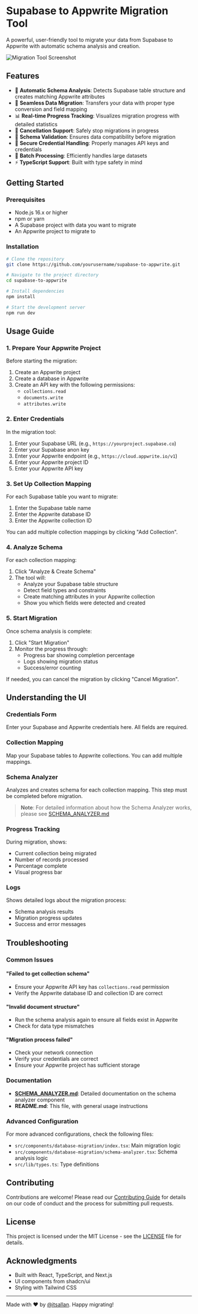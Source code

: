# Supabase to Appwrite Migration Tool

A powerful, user-friendly tool to migrate your data from Supabase to Appwrite with automatic schema analysis and creation.

![Migration Tool Screenshot](./public/screenshot.png)

## Features

- 🚀 **Automatic Schema Analysis**: Detects Supabase table structure and creates matching Appwrite attributes
- 🔄 **Seamless Data Migration**: Transfers your data with proper type conversion and field mapping
- 📊 **Real-time Progress Tracking**: Visualizes migration progress with detailed statistics
- 🛑 **Cancellation Support**: Safely stop migrations in progress
- 🧪 **Schema Validation**: Ensures data compatibility before migration
- 🔐 **Secure Credential Handling**: Properly manages API keys and credentials
- 🎯 **Batch Processing**: Efficiently handles large datasets
- ⚡ **TypeScript Support**: Built with type safety in mind

## Getting Started

### Prerequisites

- Node.js 16.x or higher
- npm or yarn
- A Supabase project with data you want to migrate
- An Appwrite project to migrate to

### Installation

```bash
# Clone the repository
git clone https://github.com/yourusername/supabase-to-appwrite.git

# Navigate to the project directory
cd supabase-to-appwrite

# Install dependencies
npm install

# Start the development server
npm run dev
```

## Usage Guide

### 1. Prepare Your Appwrite Project

Before starting the migration:

1. Create an Appwrite project
2. Create a database in Appwrite
3. Create an API key with the following permissions:
   - `collections.read`
   - `documents.write`
   - `attributes.write`

### 2. Enter Credentials

In the migration tool:

1. Enter your Supabase URL (e.g., `https://yourproject.supabase.co`)
2. Enter your Supabase anon key
3. Enter your Appwrite endpoint (e.g., `https://cloud.appwrite.io/v1`)
4. Enter your Appwrite project ID
5. Enter your Appwrite API key

### 3. Set Up Collection Mapping

For each Supabase table you want to migrate:

1. Enter the Supabase table name
2. Enter the Appwrite database ID
3. Enter the Appwrite collection ID

You can add multiple collection mappings by clicking "Add Collection".

### 4. Analyze Schema

For each collection mapping:

1. Click "Analyze & Create Schema"
2. The tool will:
   - Analyze your Supabase table structure
   - Detect field types and constraints
   - Create matching attributes in your Appwrite collection
   - Show you which fields were detected and created

### 5. Start Migration

Once schema analysis is complete:

1. Click "Start Migration"
2. Monitor the progress through:
   - Progress bar showing completion percentage
   - Logs showing migration status
   - Success/error counting

If needed, you can cancel the migration by clicking "Cancel Migration".

## Understanding the UI

### Credentials Form
Enter your Supabase and Appwrite credentials here. All fields are required.

### Collection Mapping
Map your Supabase tables to Appwrite collections. You can add multiple mappings.

### Schema Analyzer
Analyzes and creates schema for each collection mapping. This step must be completed before migration.

> **Note**: For detailed information about how the Schema Analyzer works, please see [SCHEMA_ANALYZER.md](SCHEMA_ANALYZER.md)

### Progress Tracking
During migration, shows:
- Current collection being migrated
- Number of records processed
- Percentage complete
- Visual progress bar

### Logs
Shows detailed logs about the migration process:
- Schema analysis results
- Migration progress updates
- Success and error messages

## Troubleshooting

### Common Issues

#### "Failed to get collection schema"
- Ensure your Appwrite API key has `collections.read` permission
- Verify the Appwrite database ID and collection ID are correct

#### "Invalid document structure"
- Run the schema analysis again to ensure all fields exist in Appwrite
- Check for data type mismatches

#### "Migration process failed"
- Check your network connection
- Verify your credentials are correct
- Ensure your Appwrite project has sufficient storage

### Documentation

- **[SCHEMA_ANALYZER.md](SCHEMA_ANALYZER.md)**: Detailed documentation on the schema analyzer component
- **README.md**: This file, with general usage instructions

### Advanced Configuration

For more advanced configurations, check the following files:

- `src/components/database-migration/index.tsx`: Main migration logic
- `src/components/database-migration/schema-analyzer.tsx`: Schema analysis logic
- `src/lib/types.ts`: Type definitions

## Contributing

Contributions are welcome! Please read our [Contributing Guide](CONTRIBUTING.md) for details on our code of conduct and the process for submitting pull requests.

## License

This project is licensed under the MIT License - see the [LICENSE](LICENSE) file for details.

## Acknowledgments

- Built with React, TypeScript, and Next.js
- UI components from shadcn/ui
- Styling with Tailwind CSS

---

Made with ❤️ by [@itsallan](https://github.com/itsallan). Happy migrating!